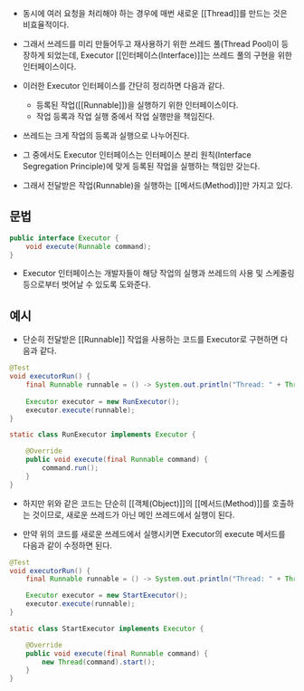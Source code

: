 - 동시에 여러 요청을 처리해야 하는 경우에 매번 새로운 [[Thread]]를 만드는 것은 비효율적이다.
- 그래서 쓰레드를 미리 만들어두고 재사용하기 위한 쓰레드 풀(Thread Pool)이 등장하게 되었는데, Executor [[인터페이스(Interface)]]는 쓰레드 풀의 구현을 위한 인터페이스이다.

- 이러한 Executor 인터페이스를 간단히 정리하면 다음과 같다.
	
	- 등록된 작업([[Runnable]])을 실행하기 위한 인터페이스이다.
	- 작업 등록과 작업 실행 중에서 작업 실행만을 책임진다.

- 쓰레드는 크게 작업의 등록과 실행으로 나누어진다.
- 그 중에서도 Executor 인터페이스는 인터페이스 분리 원칙(Interface Segregation Principle)에 맞게 등록된 작업을 실행하는 책임만 갖는다.
- 그래서 전달받은 작업(Runnable)을 실행하는 [[메서드(Method)]]만 가지고 있다.

## 문법

```java
public interface Executor {
	void execute(Runnable command);
}
```

- Executor 인터페이스는 개발자들이 해당 작업의 실행과 쓰레드의 사용 및 스케줄링 등으로부터 벗어날 수 있도록 도와준다. 

## 예시

- 단순히 전달받은 [[Runnable]] 작업을 사용하는 코드를 Executor로 구현하면 다음과 같다.

```java
@Test
void executorRun() {
	final Runnable runnable = () -> System.out.println("Thread: " + Thread.currentThread().getName());
	
    Executor executor = new RunExecutor();
    executor.execute(runnable);
}

static class RunExecutor implements Executor {

	@Override
    public void execute(final Runnable command) {
        command.run();
    }
}
```

- 하지만 위와 같은 코드는 단순히 [[객체(Object)]]의 [[메서드(Method)]]를 호출하는 것이므로, 새로운 쓰레드가 아닌 메인 쓰레드에서 실행이 된다.

- 만약 위의 코드를 새로운 쓰레드에서 실행시키면 Executor의 execute 메서드를 다음과 같이 수정하면 된다. 

```java
@Test
void executorRun() {
    final Runnable runnable = () -> System.out.println("Thread: " + Thread.currentThread().getName());

    Executor executor = new StartExecutor();
    executor.execute(runnable);
}

static class StartExecutor implements Executor {

    @Override
    public void execute(final Runnable command) {
        new Thread(command).start();
    }
}
```
